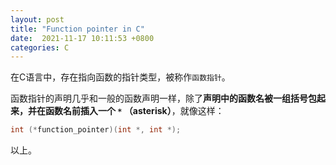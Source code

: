 ```yaml
---
layout: post
title: "Function pointer in C"
date:  2021-11-17 10:11:53 +0800
categories: C
---
```


在C语言中，存在指向函数的指针类型，被称作`函数指针`。

函数指针的声明几乎和一般的函数声明一样，除了**声明中的函数名被一组括号包起
来，并在函数名前插入一个 `*` （asterisk）**，就像这样：
```c
int (*function_pointer)(int *, int *);
```

以上。
